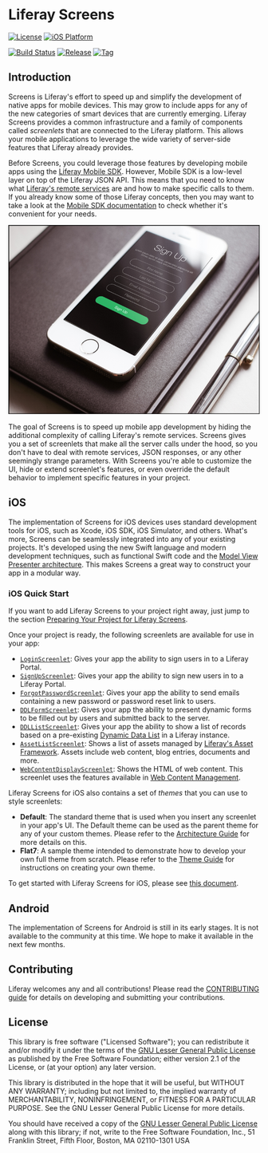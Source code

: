 # Liferay Screens

[![License](http://img.shields.io/badge/license-LGPL_2.1-red.svg?style=flat-square)](http://opensource.org/licenses/LGPL-2.1)
[![iOS Platform](http://img.shields.io/badge/platform-iOS_7+-blue.svg?style=flat-square)](https://github.com/liferay/liferay-screens/tree/master/ios)

[![Build Status](http://img.shields.io/travis/jmnavarro/liferay-screens.svg?style=flat-square)](https://travis-ci.org/jmnavarro/liferay-screens/)
[![Release](http://img.shields.io/badge/release-Beta_1-orange.svg?style=flat-square)](https://github.com/liferay/liferay-screens/releases/)
[![Tag](http://img.shields.io/github/tag/liferay/liferay-screens.svg?style=flat-square)](https://github.com/liferay/liferay-screens/tags/)

## Introduction

Screens is Liferay's effort to speed up and simplify the development of native apps for mobile devices. This may grow to include apps for any of the new categories of smart devices that are currently emerging. Liferay Screens provides a common infrastructure and a family of components called *screenlets* that are connected to the Liferay platform. This allows your mobile applications to leverage the wide variety of server-side features that Liferay already provides.

Before Screens, you could leverage those features by developing mobile apps using the [Liferay Mobile SDK](https://github.com/liferay/liferay-mobile-sdk). However, Mobile SDK is a low-level layer on top of the Liferay JSON API. This means that you need to know what [Liferay's remote services](https://www.liferay.com/documentation/liferay-portal/6.2/development/-/ai/accessing-services-remotely-liferay-portal-6-2-dev-guide-05-en) are and how to make specific calls to them. If you already know some of those Liferay concepts, then you may want to take a look at the [Mobile SDK documentation](https://www.liferay.com/documentation/liferay-portal/6.2/development/-/ai/mobile-sdk-to-call-services-liferay-portal-6-2-dev-guide-en) to check whether it's convenient for your needs.

![App based on Liferay Screens](ios/Documentation/Images/screens-phone.png)

The goal of Screens is to speed up mobile app development by hiding the additional complexity of calling Liferay's remote services. Screens gives you a set of screenlets that make all the server calls under the hood, so you don't have to deal with remote services, JSON responses, or any other seemingly strange parameters. With Screens you're able to customize the UI, hide or extend screenlet's features, or even override the default behavior to implement specific features in your project.

## iOS

The implementation of Screens for iOS devices uses standard development tools for iOS, such as Xcode, iOS SDK, iOS Simulator, and others. What's more, Screens can be seamlessly integrated into any of your existing projects. It's developed using the new Swift language and modern development techniques, such as functional Swift code and the [Model View Presenter architecture](http://en.wikipedia.org/wiki/Model%E2%80%93view%E2%80%93presenter). This makes Screens a great way to construct your app in a modular way.

### iOS Quick Start

If you want to add Liferay Screens to your project right away, just jump to the section [Preparing Your Project for Liferay Screens](ios#preparing-your-project-for-liferay-screens).

Once your project is ready, the following screenlets are available for use in your app:

- [`LoginScreenlet`](ios/Documentation/LoginScreenlet.md): Gives your app the ability to sign users in to a Liferay Portal.
- [`SignUpScreenlet`](ios/Documentation/SignUpScreenlet.md): Gives your app the ability to sign new users in to a Liferay Portal.
- [`ForgotPasswordScreenlet`](ios/Documentation/ForgotPasswordScreenlet.md): Gives your app the ability to send emails containing a new password or password reset link to users.
- [`DDLFormScreenlet`](ios/Documentation/DDLFormScreenlet.md): Gives your app the ability to present dynamic forms to be filled out by users and submitted back to the server.
- [`DDLListScreenlet`](ios/Documentation/DDLListScreenlet.md): Gives your app the ability to show a list of records based on a pre-existing [Dynamic Data List](https://www.liferay.com/documentation/liferay-portal/6.2/user-guide/-/ai/using-web-forms-and-dynamic-data-lists-liferay-portal-6-2-user-guide-10-en) in a Liferay instance.
- [`AssetListScreenlet`](ios/Documentation/AssetListScreenlet.md): Shows a list of assets managed by [Liferay's Asset Framework](https://www.liferay.com/documentation/liferay-portal/6.2/development/-/ai/asset-framework-liferay-portal-6-2-dev-guide-06-en). Assets include web content, blog entries, documents and more.
- [`WebContentDisplayScreenlet`](Documentation/WebContentDisplayScreenlet.md): Shows the HTML of web content. This screenlet uses the features available in [Web Content Management](https://www.liferay.com/documentation/liferay-portal/6.2/user-guide/-/ai/web-content-management-liferay-portal-6-2-user-guide-02-en).

Liferay Screens for iOS also contains a set of *themes* that you can use to style screenlets:
	  
- **Default**: The standard theme that is used when you insert any screenlet in your app's UI. The Default theme can be used as the parent theme for any of your custom themes. Please refer to the [Architecture Guide](ios/Documentation/architecture.md#theme-layer) for more details on this.
- **Flat7**: A sample theme intended to demonstrate how to develop your own full theme from scratch. Please refer to the [Theme Guide](ios/Documentation/themes.md) for instructions on creating your own theme.

To get started with Liferay Screens for iOS, please see [this document](https://github.com/liferay/liferay-screens/tree/master/ios).

## Android

The implementation of Screens for Android is still in its early stages. It is not available to the community at this time. We hope to make it available in the next few months.

## Contributing

Liferay welcomes any and all contributions! Please read the [CONTRIBUTING
guide](CONTRIBUTING.md) for details on developing and submitting your contributions.

## License

This library is free software ("Licensed Software"); you can redistribute it and/or modify it under the terms of the [GNU Lesser General Public License](http://www.gnu.org/licenses/lgpl-2.1.html) as
published by the Free Software Foundation; either version 2.1 of the License, or (at your option) any later version.

This library is distributed in the hope that it will be useful, but WITHOUT ANY WARRANTY; including but not limited to, the implied warranty of MERCHANTABILITY, NONINFRINGEMENT, or FITNESS FOR A PARTICULAR PURPOSE. See the GNU Lesser General Public License for more details.

You should have received a copy of the [GNU Lesser General Public
License](http://www.gnu.org/licenses/lgpl-2.1.html) along with this library; if not, write to the Free Software Foundation, Inc., 51 Franklin Street, Fifth
Floor, Boston, MA 02110-1301 USA
